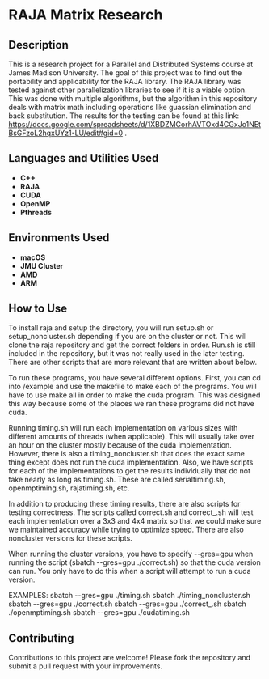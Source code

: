 # RAJA Matrix Research

## Description
This is a research project for a Parallel and Distributed Systems course at James Madison University. The goal of this project was to find out the portability and applicability for the RAJA library. The RAJA library was tested against other parallelization libraries to see if it is a viable option. This was done with multiple algorithms, but the algorithm in this repository deals with matrix math including operations like guassian elimination and back substitution. The results for the testing can be found at this link: https://docs.google.com/spreadsheets/d/1XBDZMCorhAVTOxd4CGxJo1NEtBsGFzoL2hqxUYz1-LU/edit#gid=0 . 

## Languages and Utilities Used
- **C++**
- **RAJA**
- **CUDA**
- **OpenMP**
- **Pthreads**

## Environments Used
- **macOS**
- **JMU Cluster**
- **AMD**
- **ARM**

## How to Use
To install raja and setup the directory, you will run setup.sh or setup_noncluster.sh depending if you are on the cluster or not. This will clone the raja repository and get the correct folders in order. Run.sh is still included in the repository, but it was not really used in the later testing. There are other scripts that are more relevant that are written about below.

To run these programs, you have several different options. First, you can cd into /example and use the makefile to make each of the programs. You will have to use make all in order to make the cuda program. This was designed this way because some of the places we ran these programs did not have cuda.

Running timing.sh will run each implementation on various sizes with different amounts of threads (when applicable). This will usually take over an hour on the cluster mostly because of the cuda implementation. However, there is also a timing_noncluster.sh that does the exact same thing except does not run the cuda implementation. Also, we have scripts for each of the implementations to get the results individually that do not take nearly as long as timing.sh. These are called serialtiming.sh, openmptiming.sh, rajatiming.sh, etc. 

In addition to producing these timing results, there are also scripts for testing correctness. The scripts called correct.sh and correct_.sh will test each implementation over a 3x3 and 4x4 matrix so that we could make sure we maintained accuracy while trying to optimize speed. There are also noncluster versions for these scripts.

When running the cluster versions, you have to specify --gres=gpu when running the script (sbatch --gres=gpu ./correct.sh) so that the cuda version can run. You only have to do this when a script will attempt to run a cuda version.

EXAMPLES:
sbatch --gres=gpu ./timing.sh
sbatch ./timing_noncluster.sh
sbatch --gres=gpu ./correct.sh
sbatch --gres=gpu ./correct_.sh
sbatch ./openmptiming.sh
sbatch --gres=gpu ./cudatiming.sh


## Contributing
Contributions to this project are welcome! Please fork the repository and submit a pull request with your improvements.
